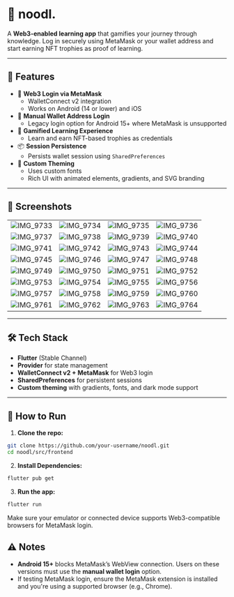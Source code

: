# 🍜 noodl.

A **Web3-enabled learning app** that gamifies your journey through knowledge. Log in securely using MetaMask or your wallet address and start earning NFT trophies as proof of learning.

---

## 🚀 Features

- 🔐 **Web3 Login via MetaMask**
  - WalletConnect v2 integration
  - Works on Android (14 or lower) and iOS
- 🧱 **Manual Wallet Address Login**
  - Legacy login option for Android 15+ where MetaMask is unsupported
- 📱 **Gamified Learning Experience**
  - Learn and earn NFT-based trophies as credentials
- 📦 **Session Persistence**
  - Persists wallet session using `SharedPreferences`
- 🎨 **Custom Theming**
  - Uses custom fonts
  - Rich UI with animated elements, gradients, and SVG branding

---

## 📸 Screenshots

| | | | |
|---|---|---|---|
| ![IMG_9733](https://github.com/user-attachments/assets/72793115-3fa5-4130-a108-cd7fc29738c1) | ![IMG_9734](https://github.com/user-attachments/assets/dafffa0d-ec68-493b-af08-69d6624aaddb) | ![IMG_9735](https://github.com/user-attachments/assets/de820a41-38ac-440f-9c40-9afc6c68f6ea) | ![IMG_9736](https://github.com/user-attachments/assets/98135719-1088-4bf4-af15-063df8644a28) |
| ![IMG_9737](https://github.com/user-attachments/assets/69bac1cd-65bb-46ad-a061-5eafc809eaca) | ![IMG_9738](https://github.com/user-attachments/assets/c8ffc3ff-e134-41a1-ba23-edf2589f7ecc) | ![IMG_9739](https://github.com/user-attachments/assets/895ea187-fcc4-4240-9460-1f6835e74890) | ![IMG_9740](https://github.com/user-attachments/assets/4e642a88-0c9e-453e-bc2a-d9d89d8de0f7) |
| ![IMG_9741](https://github.com/user-attachments/assets/148c158b-1506-40d0-9d47-663cfc673d89) | ![IMG_9742](https://github.com/user-attachments/assets/ea31654e-f207-4b51-bff9-fae1872bc122) | ![IMG_9743](https://github.com/user-attachments/assets/8de88363-512c-4f88-88c9-c588a9325164) | ![IMG_9744](https://github.com/user-attachments/assets/3a703b17-02f6-47f7-9df3-d0340cdc4388) |
| ![IMG_9745](https://github.com/user-attachments/assets/51af8f37-c2f3-40c9-9ba6-21c9568cebaf) | ![IMG_9746](https://github.com/user-attachments/assets/f1a72a80-063a-4de3-8616-a591867b5aed) | ![IMG_9747](https://github.com/user-attachments/assets/025c6985-24be-446f-a7c5-a5fb93d35645) | ![IMG_9748](https://github.com/user-attachments/assets/05f206e9-bb57-453b-8c0f-195ac49edbe8) |
| ![IMG_9749](https://github.com/user-attachments/assets/752cad0a-c406-405a-9224-a49c85399d8b) | ![IMG_9750](https://github.com/user-attachments/assets/2441060a-2847-45eb-9992-875a003d1a95) | ![IMG_9751](https://github.com/user-attachments/assets/c340cedb-ec5f-4ef9-ba67-990b102b4442) | ![IMG_9752](https://github.com/user-attachments/assets/a5a457ed-6c59-41d4-b1ab-b2091ffcd647) |
| ![IMG_9753](https://github.com/user-attachments/assets/19d9077c-d9e4-4e95-a3cc-67cf8fe2b5d4) | ![IMG_9754](https://github.com/user-attachments/assets/8c899b0c-efd9-4d70-a9f9-22089f9f437c) | ![IMG_9755](https://github.com/user-attachments/assets/126ea2f5-8f9b-4d77-a2ae-179348de3437) | ![IMG_9756](https://github.com/user-attachments/assets/823f6eda-1282-457b-abed-d4c638a2a0bb) |
| ![IMG_9757](https://github.com/user-attachments/assets/dd576fab-74e1-4758-92a9-0351337a63f4) | ![IMG_9758](https://github.com/user-attachments/assets/f345bf7d-c6e8-4e6c-bdbf-ff1587020181) | ![IMG_9759](https://github.com/user-attachments/assets/bddfc52a-9952-4999-8ddf-24da8a97863f) | ![IMG_9760](https://github.com/user-attachments/assets/b194f4ce-521c-4393-a33b-786c7e294aa0) |
| ![IMG_9761](https://github.com/user-attachments/assets/e4c40d00-3ae2-45ba-a20f-366ffb8ad5a3) | ![IMG_9762](https://github.com/user-attachments/assets/b8d4f4e3-0f37-4879-ad3d-ec53b53c57cd) | ![IMG_9763](https://github.com/user-attachments/assets/de2b306d-865b-4b29-9091-5d6a23492947) | ![IMG_9764](https://github.com/user-attachments/assets/0a2e1ea5-8757-4598-86b8-535f743ffffe) |




---

## 🛠️ Tech Stack

- **Flutter** (Stable Channel)
- **Provider** for state management
- **WalletConnect v2 + MetaMask** for Web3 login
- **SharedPreferences** for persistent sessions
- **Custom theming** with gradients, fonts, and dark mode support

---

## 🧪 How to Run

1. **Clone the repo:**

```bash
git clone https://github.com/your-username/noodl.git
cd noodl/src/frontend
```

2. **Install Dependencies:**

```bash
flutter pub get
```

3. **Run the app:**

```bash
flutter run
```
Make sure your emulator or connected device supports Web3-compatible browsers for MetaMask login.

## ⚠️ Notes

* **Android 15+** blocks MetaMask’s WebView connection. Users on these versions must use the **manual wallet login** option.
* If testing MetaMask login, ensure the MetaMask extension is installed and you're using a supported browser (e.g., Chrome).

